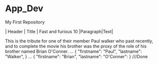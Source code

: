 # App_Dev
My First Repository

| Header | Title |
Fast and furious 10
|Paragraph|Text|

This is the tribute for one of their member Paul walker who past recently, and to complete the movie his brother was the proxy of the role of his brother named Brian O'Conner.
...
{
  "firstname": "Paul",
  "lastname": "Walker",
}
...
{
 "firstname": "Brian",
 "lastname": "O'Conner":
}
///Done
